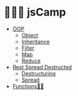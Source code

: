# 🚀👩‍🚀 jsCamp

<ul>
  <li><a href="https://github.com/FatmaSedaOZYURT/jsCamp/tree/main/src/oop">OOP</a>
    <ul>
      <li><a href="https://github.com/FatmaSedaOZYURT/jsCamp/blob/main/src/oop/index.js">Object</a></li>
      <li><a href="https://github.com/FatmaSedaOZYURT/jsCamp/blob/main/src/oop/inheritance.js">Inheritance</a></li>
      <li><a href="https://github.com/FatmaSedaOZYURT/jsCamp/blob/main/src/oop/filter.js">Filter</a></li>
      <li><a href="https://github.com/FatmaSedaOZYURT/jsCamp/blob/main/src/oop/map.js">Map</a></li>
      <li><a href="https://github.com/FatmaSedaOZYURT/jsCamp/blob/main/src/oop/reduce.js">Reduce</a></li>
    </ul>
  </li>
  <li><a href="https://github.com/FatmaSedaOZYURT/jsCamp/tree/main/src/restSpreadDestructure">Rest Spread Destructed</a>
       <ul>
      <li><a href="https://github.com/FatmaSedaOZYURT/jsCamp/blob/main/src/restSpreadDestructure/Destructuring.js">Destructuring</a></li>
      <li><a href="https://github.com/FatmaSedaOZYURT/jsCamp/blob/main/src/restSpreadDestructure/Spread.js">Spread</a></li>
    </ul>
  </li>
  <li><a href="https://github.com/FatmaSedaOZYURT/jsCamp/blob/main/src/functions.js">Functions🏄‍♀️</a></li>
  </ul>
